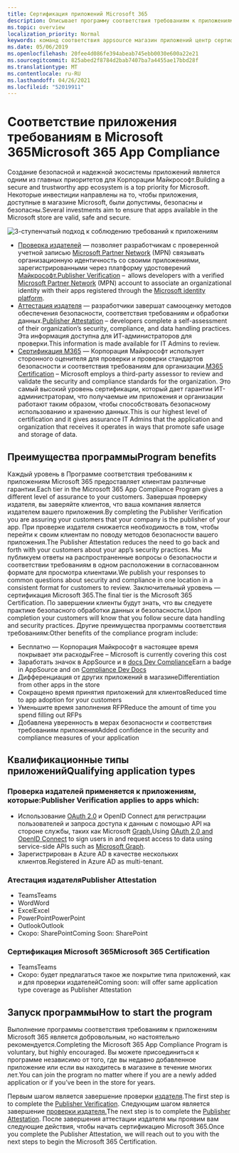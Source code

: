 ```yaml
---
title: Сертификация приложений Microsoft 365
description: Описывает программу соответствия требованиям к приложениям Microsoft 365 из приложений магазина
ms.topic: overview
localization_priority: Normal
keywords: команд соответствия appsource магазин приложений центр сертификации приложений партнер
ms.date: 05/06/2019
ms.openlocfilehash: 20fee4d086fe394abeab745ebb0030e600a22e21
ms.sourcegitcommit: 825abed2f8784d2bab7407ba7a4455ae17bbd28f
ms.translationtype: MT
ms.contentlocale: ru-RU
ms.lasthandoff: 04/26/2021
ms.locfileid: "52019911"
---
```

# <a name="microsoft-365-app-compliance"></a><span data-ttu-id="e5ec7-104">Соответствие приложения требованиям в Microsoft 365</span><span class="sxs-lookup"><span data-stu-id="e5ec7-104">Microsoft 365 App Compliance</span></span> 

<span data-ttu-id="e5ec7-105">Создание безопасной и надежной экосистемы приложений является одним из главных приоритетов для Корпорации Майкрософт.</span><span class="sxs-lookup"><span data-stu-id="e5ec7-105">Building a secure and trustworthy app ecosystem is a top priority for Microsoft.</span></span> <span data-ttu-id="e5ec7-106">Некоторые инвестиции направлены на то, чтобы приложения, доступные в магазине Microsoft, были допустимы, безопасны и безопасны.</span><span class="sxs-lookup"><span data-stu-id="e5ec7-106">Several investments aim to ensure that apps available in the Microsoft store are valid, safe and secure.</span></span> 

  ![3-ступенчатый подход к соблюдению требований к приложениям](../../../../assets/images/Three_Tiers.png) 

-   <span data-ttu-id="e5ec7-108">[Проверка издателей](https://docs.microsoft.com/azure/active-directory/develop/publisher-verification-overview) — позволяет разработчикам с проверенной учетной записью [Microsoft Partner Network](https://partner.microsoft.com/membership) (MPN) связывать организационную идентичность со своими приложениями, зарегистрированными через платформу удостоверений [Майкрософт.](https://docs.microsoft.com/azure/active-directory/develop/)</span><span class="sxs-lookup"><span data-stu-id="e5ec7-108">[Publisher Verification](https://docs.microsoft.com/azure/active-directory/develop/publisher-verification-overview)  –  allows developers with a verified [Microsoft Partner Network](https://partner.microsoft.com/membership) (MPN) account to associate an organizational identity with their apps registered through the [Microsoft identity platform](https://docs.microsoft.com/azure/active-directory/develop/).</span></span>
-   <span data-ttu-id="e5ec7-109">[Аттестация издателя](https://docs.microsoft.com/microsoft-365-app-certification/docs/enterprise-app-attestation-guide) — разработчики завершат самооценку методов обеспечения безопасности, соответствия требованиям и обработки данных.</span><span class="sxs-lookup"><span data-stu-id="e5ec7-109">[Publisher Attestation](https://docs.microsoft.com/microsoft-365-app-certification/docs/enterprise-app-attestation-guide) – developers complete a self-assessment of their organization’s security, compliance, and data handling practices.</span></span> <span data-ttu-id="e5ec7-110">Эта информация доступна для ИТ-администраторов для проверки.</span><span class="sxs-lookup"><span data-stu-id="e5ec7-110">This information is made available for IT Admins to review.</span></span> 
-   <span data-ttu-id="e5ec7-111">[Сертификация M365](https://docs.microsoft.com/microsoft-365-app-certification/docs/enterprise-app-certification-guide) — Корпорация Майкрософт использует сторонного оценителя для проверки и проверки стандартов безопасности и соответствия требованиям для организации.</span><span class="sxs-lookup"><span data-stu-id="e5ec7-111">[M365 Certification](https://docs.microsoft.com/microsoft-365-app-certification/docs/enterprise-app-certification-guide) – Microsoft employs a third-party assessor to review and validate the security and compliance standards for the organization.</span></span> <span data-ttu-id="e5ec7-112">Это самый высокий уровень сертификации, который дает гарантии ИТ-администраторам, что получаемые им приложения и организации работают таким образом, чтобы способствовать безопасному использованию и хранению данных.</span><span class="sxs-lookup"><span data-stu-id="e5ec7-112">This is our highest level of certification and it gives assurance IT Admins that the application and organization that receives it operates in ways that promote safe usage and storage of data.</span></span>


## <a name="program-benefits"></a><span data-ttu-id="e5ec7-113">Преимущества программы</span><span class="sxs-lookup"><span data-stu-id="e5ec7-113">Program benefits</span></span>

<span data-ttu-id="e5ec7-114">Каждый уровень в Программе соответствия требованиям к приложениям Microsoft 365 предоставляет клиентам различные гарантии.</span><span class="sxs-lookup"><span data-stu-id="e5ec7-114">Each tier in the Microsoft 365 App Compliance Program gives a different level of assurance to your customers.</span></span> <span data-ttu-id="e5ec7-115">Завершая проверку издателя, вы заверяйте клиентов, что ваша компания является издателем вашего приложения.</span><span class="sxs-lookup"><span data-stu-id="e5ec7-115">By completing the Publisher Verification you are assuring your customers that your company is the publisher of your app.</span></span> <span data-ttu-id="e5ec7-116">При проверке издателя снижается необходимость в том, чтобы перейти к своим клиентам по поводу методов безопасности вашего приложения.</span><span class="sxs-lookup"><span data-stu-id="e5ec7-116">The Publisher Attestation reduces the need to go back and forth with your customers about your app’s security practices.</span></span> <span data-ttu-id="e5ec7-117">Мы публикуем ответы на распространенные вопросы о безопасности и соответствии требованиям в одном расположении в согласованном формате для просмотра клиентами.</span><span class="sxs-lookup"><span data-stu-id="e5ec7-117">We publish your responses to common questions about security and compliance in one location in a consistent format for customers to review.</span></span> <span data-ttu-id="e5ec7-118">Заключительный уровень — сертификация Microsoft 365.</span><span class="sxs-lookup"><span data-stu-id="e5ec7-118">The final tier is the Microsoft 365 Certification.</span></span> <span data-ttu-id="e5ec7-119">По завершении клиенты будут знать, что вы следуете практике безопасного обработки данных и безопасности.</span><span class="sxs-lookup"><span data-stu-id="e5ec7-119">Upon completion your customers will know that you follow secure data handling and security practices.</span></span> <span data-ttu-id="e5ec7-120">Другие преимущества программы соответствия требованиям:</span><span class="sxs-lookup"><span data-stu-id="e5ec7-120">Other benefits of the compliance program include:</span></span>
-   <span data-ttu-id="e5ec7-121">Бесплатно — Корпорация Майкрософт в настоящее время покрывает эти расходы</span><span class="sxs-lookup"><span data-stu-id="e5ec7-121">Free – Microsoft is currently covering this cost</span></span>
-   <span data-ttu-id="e5ec7-122">Заработать значок в AppSource и в [docs Dev Compliance](https://docs.microsoft.com/microsoft-365-app-certification/teams/teams-apps)</span><span class="sxs-lookup"><span data-stu-id="e5ec7-122">Earn a badge in AppSource and on [Compliance Dev Docs](https://docs.microsoft.com/microsoft-365-app-certification/teams/teams-apps)</span></span>
-   <span data-ttu-id="e5ec7-123">Дифференциация от других приложений в магазине</span><span class="sxs-lookup"><span data-stu-id="e5ec7-123">Differentiation from other apps in the store</span></span>
-   <span data-ttu-id="e5ec7-124">Сокращено время принятия приложений для клиентов</span><span class="sxs-lookup"><span data-stu-id="e5ec7-124">Reduced time to app adoption for your customers</span></span>
-   <span data-ttu-id="e5ec7-125">Уменьшите время заполнения RFP</span><span class="sxs-lookup"><span data-stu-id="e5ec7-125">Reduce the amount of time you spend filling out RFPs</span></span>
-   <span data-ttu-id="e5ec7-126">Добавлена уверенность в мерах безопасности и соответствия требованиям приложения</span><span class="sxs-lookup"><span data-stu-id="e5ec7-126">Added confidence in the security and compliance measures of your application</span></span>

## <a name="qualifying-application-types"></a><span data-ttu-id="e5ec7-127">Квалификационные типы приложений</span><span class="sxs-lookup"><span data-stu-id="e5ec7-127">Qualifying application types</span></span> 
### <a name="publisher-verification-applies-to-apps-which"></a><span data-ttu-id="e5ec7-128">Проверка издателей применяется к приложениям, которые:</span><span class="sxs-lookup"><span data-stu-id="e5ec7-128">Publisher Verification applies to apps which:</span></span> 
- <span data-ttu-id="e5ec7-129">Использование [OAuth 2.0](https://docs.microsoft.com/azure/active-directory/develop/active-directory-v2-protocols) и OpenID Connect для регистрации пользователей и запроса доступа к данным с помощью API на стороне службы, таких как Microsoft [Graph.](https://developer.microsoft.com/graph/)</span><span class="sxs-lookup"><span data-stu-id="e5ec7-129">Using [OAuth 2.0 and OpenID Connect](https://docs.microsoft.com/azure/active-directory/develop/active-directory-v2-protocols) to sign users in and request access to data using service-side APIs such as [Microsoft Graph](https://developer.microsoft.com/graph/).</span></span> 
- <span data-ttu-id="e5ec7-130">Зарегистрирован в Azure AD в качестве нескольких клиентов.</span><span class="sxs-lookup"><span data-stu-id="e5ec7-130">Registered in Azure AD as multi-tenant.</span></span> 

### <a name="publisher-attestation"></a><span data-ttu-id="e5ec7-131">Атестация издателя</span><span class="sxs-lookup"><span data-stu-id="e5ec7-131">Publisher Attestation</span></span>
-   <span data-ttu-id="e5ec7-132">Teams</span><span class="sxs-lookup"><span data-stu-id="e5ec7-132">Teams</span></span>
-   <span data-ttu-id="e5ec7-133">Word</span><span class="sxs-lookup"><span data-stu-id="e5ec7-133">Word</span></span>
-   <span data-ttu-id="e5ec7-134">Excel</span><span class="sxs-lookup"><span data-stu-id="e5ec7-134">Excel</span></span>
-   <span data-ttu-id="e5ec7-135">PowerPoint</span><span class="sxs-lookup"><span data-stu-id="e5ec7-135">PowerPoint</span></span>
-   <span data-ttu-id="e5ec7-136">Outlook</span><span class="sxs-lookup"><span data-stu-id="e5ec7-136">Outlook</span></span>
- <span data-ttu-id="e5ec7-137">Скоро: SharePoint</span><span class="sxs-lookup"><span data-stu-id="e5ec7-137">Coming Soon: SharePoint</span></span>

### <a name="microsoft-365-certification"></a><span data-ttu-id="e5ec7-138">Сертификация Microsoft 365</span><span class="sxs-lookup"><span data-stu-id="e5ec7-138">Microsoft 365 Certification</span></span>
-   <span data-ttu-id="e5ec7-139">Teams</span><span class="sxs-lookup"><span data-stu-id="e5ec7-139">Teams</span></span>
-   <span data-ttu-id="e5ec7-140">Скоро: будет предлагаться такое же покрытие типа приложений, как и для проверки издателей</span><span class="sxs-lookup"><span data-stu-id="e5ec7-140">Coming soon: will offer same application type coverage as Publisher Attestation</span></span>

## <a name="how-to-start-the-program"></a><span data-ttu-id="e5ec7-141">Запуск программы</span><span class="sxs-lookup"><span data-stu-id="e5ec7-141">How to start the program</span></span>

<span data-ttu-id="e5ec7-142">Выполнение программы соответствия требованиям к приложениям Microsoft 365 является добровольным, но настоятельно рекомендуется.</span><span class="sxs-lookup"><span data-stu-id="e5ec7-142">Completing the Microsoft 365 App Compliance Program is voluntary, but highly encouraged.</span></span> <span data-ttu-id="e5ec7-143">Вы можете присоединиться к программе независимо от того, где вы недавно добавленное приложение или если вы находитесь в магазине в течение многих лет.</span><span class="sxs-lookup"><span data-stu-id="e5ec7-143">You can join the program no matter where if you are a newly added application or if you’ve been in the store for years.</span></span> 

<span data-ttu-id="e5ec7-144">Первым шагом является завершение проверки [издателя](https://docs.microsoft.com/azure/active-directory/develop/publisher-verification-overview).</span><span class="sxs-lookup"><span data-stu-id="e5ec7-144">The first step is to complete the [Publisher Verification](https://docs.microsoft.com/azure/active-directory/develop/publisher-verification-overview).</span></span> <span data-ttu-id="e5ec7-145">Следующим шагом является завершение [проверки издателя.](https://docs.microsoft.com/microsoft-365-app-certification/docs/attestation)</span><span class="sxs-lookup"><span data-stu-id="e5ec7-145">The next step is to complete the [Publisher Attestation](https://docs.microsoft.com/microsoft-365-app-certification/docs/attestation).</span></span> <span data-ttu-id="e5ec7-146">После завершения аттестации издателя мы проявим вам следующие действия, чтобы начать сертификацию Microsoft 365.</span><span class="sxs-lookup"><span data-stu-id="e5ec7-146">Once you complete the Publisher Attestation, we will reach out to you with the next steps to begin the Microsoft 365 Certification.</span></span>
